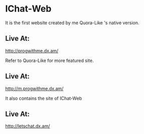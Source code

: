 # IChat-Web

It is the first website created by me Quora-Like 's native version.
## Live At:
http://progwithme.dx.am/

Refer to Quora-Like for more featured site.
## Live At:
http://m.progwithme.dx.am/

It also contains the site of IChat-Web
## Live At:
http://letschat.dx.am/
